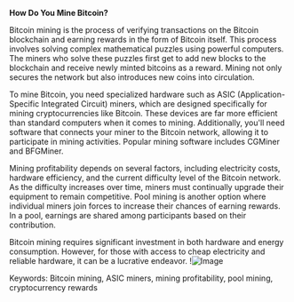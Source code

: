 **How Do You Mine Bitcoin?**

Bitcoin mining is the process of verifying transactions on the Bitcoin blockchain and earning rewards in the form of Bitcoin itself. This process involves solving complex mathematical puzzles using powerful computers. The miners who solve these puzzles first get to add new blocks to the blockchain and receive newly minted bitcoins as a reward. Mining not only secures the network but also introduces new coins into circulation.

To mine Bitcoin, you need specialized hardware such as ASIC (Application-Specific Integrated Circuit) miners, which are designed specifically for mining cryptocurrencies like Bitcoin. These devices are far more efficient than standard computers when it comes to mining. Additionally, you'll need software that connects your miner to the Bitcoin network, allowing it to participate in mining activities. Popular mining software includes CGMiner and BFGMiner.

Mining profitability depends on several factors, including electricity costs, hardware efficiency, and the current difficulty level of the Bitcoin network. As the difficulty increases over time, miners must continually upgrade their equipment to remain competitive. Pool mining is another option where individual miners join forces to increase their chances of earning rewards. In a pool, earnings are shared among participants based on their contribution.

Bitcoin mining requires significant investment in both hardware and energy consumption. However, for those with access to cheap electricity and reliable hardware, it can be a lucrative endeavor. !![Image](https://github.com/user-attachments/assets/b6e7b7a2-655e-4d44-8baa-20c566a3cb65)

Keywords: Bitcoin mining, ASIC miners, mining profitability, pool mining, cryptocurrency rewards
